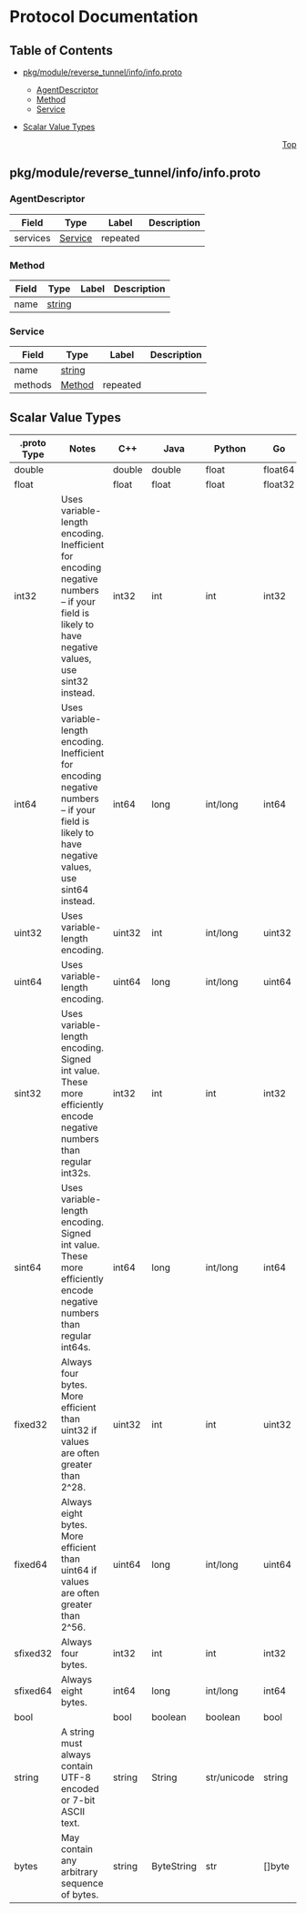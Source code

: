 # Protocol Documentation
<a name="top"></a>

## Table of Contents

- [pkg/module/reverse_tunnel/info/info.proto](#pkg_module_reverse_tunnel_info_info-proto)
    - [AgentDescriptor](#plural-agent-reverse_tunnel-info-AgentDescriptor)
    - [Method](#plural-agent-reverse_tunnel-info-Method)
    - [Service](#plural-agent-reverse_tunnel-info-Service)
  
- [Scalar Value Types](#scalar-value-types)



<a name="pkg_module_reverse_tunnel_info_info-proto"></a>
<p align="right"><a href="#top">Top</a></p>

## pkg/module/reverse_tunnel/info/info.proto



<a name="plural-agent-reverse_tunnel-info-AgentDescriptor"></a>

### AgentDescriptor



| Field | Type | Label | Description |
| ----- | ---- | ----- | ----------- |
| services | [Service](#plural-agent-reverse_tunnel-info-Service) | repeated |  |






<a name="plural-agent-reverse_tunnel-info-Method"></a>

### Method



| Field | Type | Label | Description |
| ----- | ---- | ----- | ----------- |
| name | [string](#string) |  |  |






<a name="plural-agent-reverse_tunnel-info-Service"></a>

### Service



| Field | Type | Label | Description |
| ----- | ---- | ----- | ----------- |
| name | [string](#string) |  |  |
| methods | [Method](#plural-agent-reverse_tunnel-info-Method) | repeated |  |





 

 

 

 



## Scalar Value Types

| .proto Type | Notes | C++ | Java | Python | Go | C# | PHP | Ruby |
| ----------- | ----- | --- | ---- | ------ | -- | -- | --- | ---- |
| <a name="double" /> double |  | double | double | float | float64 | double | float | Float |
| <a name="float" /> float |  | float | float | float | float32 | float | float | Float |
| <a name="int32" /> int32 | Uses variable-length encoding. Inefficient for encoding negative numbers – if your field is likely to have negative values, use sint32 instead. | int32 | int | int | int32 | int | integer | Bignum or Fixnum (as required) |
| <a name="int64" /> int64 | Uses variable-length encoding. Inefficient for encoding negative numbers – if your field is likely to have negative values, use sint64 instead. | int64 | long | int/long | int64 | long | integer/string | Bignum |
| <a name="uint32" /> uint32 | Uses variable-length encoding. | uint32 | int | int/long | uint32 | uint | integer | Bignum or Fixnum (as required) |
| <a name="uint64" /> uint64 | Uses variable-length encoding. | uint64 | long | int/long | uint64 | ulong | integer/string | Bignum or Fixnum (as required) |
| <a name="sint32" /> sint32 | Uses variable-length encoding. Signed int value. These more efficiently encode negative numbers than regular int32s. | int32 | int | int | int32 | int | integer | Bignum or Fixnum (as required) |
| <a name="sint64" /> sint64 | Uses variable-length encoding. Signed int value. These more efficiently encode negative numbers than regular int64s. | int64 | long | int/long | int64 | long | integer/string | Bignum |
| <a name="fixed32" /> fixed32 | Always four bytes. More efficient than uint32 if values are often greater than 2^28. | uint32 | int | int | uint32 | uint | integer | Bignum or Fixnum (as required) |
| <a name="fixed64" /> fixed64 | Always eight bytes. More efficient than uint64 if values are often greater than 2^56. | uint64 | long | int/long | uint64 | ulong | integer/string | Bignum |
| <a name="sfixed32" /> sfixed32 | Always four bytes. | int32 | int | int | int32 | int | integer | Bignum or Fixnum (as required) |
| <a name="sfixed64" /> sfixed64 | Always eight bytes. | int64 | long | int/long | int64 | long | integer/string | Bignum |
| <a name="bool" /> bool |  | bool | boolean | boolean | bool | bool | boolean | TrueClass/FalseClass |
| <a name="string" /> string | A string must always contain UTF-8 encoded or 7-bit ASCII text. | string | String | str/unicode | string | string | string | String (UTF-8) |
| <a name="bytes" /> bytes | May contain any arbitrary sequence of bytes. | string | ByteString | str | []byte | ByteString | string | String (ASCII-8BIT) |

